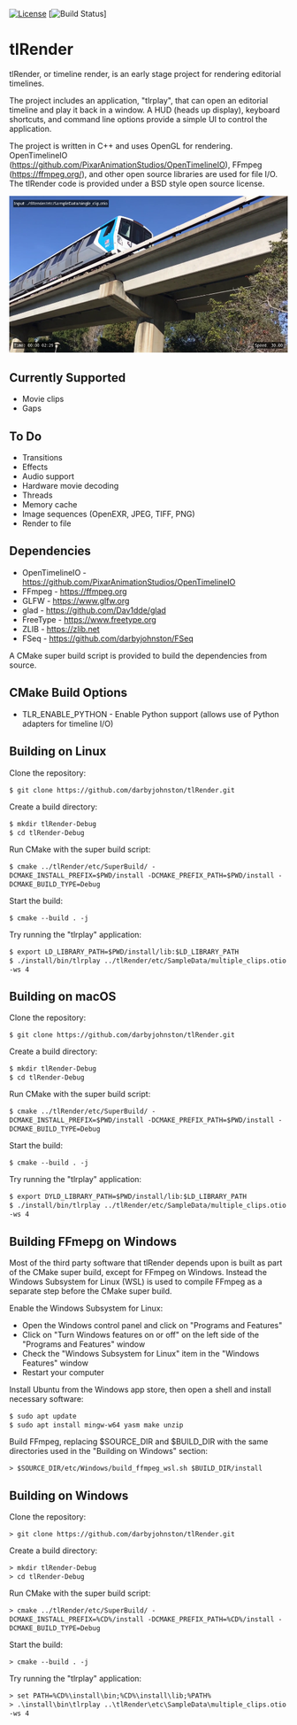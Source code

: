 [![License](https://img.shields.io/badge/License-BSD%203--Clause-blue.svg)](https://opensource.org/licenses/BSD-3-Clause)
[![Build Status](https://github.com/darbyjohnston/tlRender/actions/workflows/ci-workflow.yml/badge.svg)]


tlRender
========
tlRender, or timeline render, is an early stage project for rendering
editorial timelines.

The project includes an application, "tlrplay", that can open an editorial
timeline and play it back in a window. A HUD (heads up display), keyboard
shortcuts, and command line options provide a simple UI to control the
application. 

The project is written in C++ and uses OpenGL for rendering. OpenTimelineIO
(https://github.com/PixarAnimationStudios/OpenTimelineIO), FFmpeg (https://ffmpeg.org/),
and other open source libraries are used for file I/O. The tlRender code is
provided under a BSD style open source license.

![tlrplay](etc/Images/tlrplay_screenshot1.jpg)

Currently Supported
-------------------
* Movie clips
* Gaps


To Do
-----
* Transitions
* Effects
* Audio support
* Hardware movie decoding
* Threads
* Memory cache
* Image sequences (OpenEXR, JPEG, TIFF, PNG)
* Render to file


Dependencies
------------
* OpenTimelineIO - https://github.com/PixarAnimationStudios/OpenTimelineIO
* FFmpeg - https://ffmpeg.org
* GLFW - https://www.glfw.org
* glad - https://github.com/Dav1dde/glad
* FreeType - https://www.freetype.org
* ZLIB - https://zlib.net
* FSeq - https://github.com/darbyjohnston/FSeq

A CMake super build script is provided to build the dependencies from source.


CMake Build Options
-------------------
* TLR_ENABLE_PYTHON - Enable Python support (allows use of Python adapters for timeline I/O)


Building on Linux
-----------------
Clone the repository:
```
$ git clone https://github.com/darbyjohnston/tlRender.git
```
Create a build directory:
```
$ mkdir tlRender-Debug
$ cd tlRender-Debug
```
Run CMake with the super build script:
```
$ cmake ../tlRender/etc/SuperBuild/ -DCMAKE_INSTALL_PREFIX=$PWD/install -DCMAKE_PREFIX_PATH=$PWD/install -DCMAKE_BUILD_TYPE=Debug
```
Start the build:
```
$ cmake --build . -j
```
Try running the "tlrplay" application:
```
$ export LD_LIBRARY_PATH=$PWD/install/lib:$LD_LIBRARY_PATH
$ ./install/bin/tlrplay ../tlRender/etc/SampleData/multiple_clips.otio -ws 4
```


Building on macOS
-----------------
Clone the repository:
```
$ git clone https://github.com/darbyjohnston/tlRender.git
```
Create a build directory:
```
$ mkdir tlRender-Debug
$ cd tlRender-Debug
```
Run CMake with the super build script:
```
$ cmake ../tlRender/etc/SuperBuild/ -DCMAKE_INSTALL_PREFIX=$PWD/install -DCMAKE_PREFIX_PATH=$PWD/install -DCMAKE_BUILD_TYPE=Debug
```
Start the build:
```
$ cmake --build . -j
```
Try running the "tlrplay" application:
```
$ export DYLD_LIBRARY_PATH=$PWD/install/lib:$LD_LIBRARY_PATH
$ ./install/bin/tlrplay ../tlRender/etc/SampleData/multiple_clips.otio -ws 4
```


Building FFmepg on Windows
--------------------------
Most of the third party software that tlRender depends upon is built as part
of the CMake super build, except for FFmpeg on Windows. Instead the Windows
Subsystem for Linux (WSL) is used to compile FFmpeg as a separate step before
the CMake super build.

Enable the Windows Subsystem for Linux:

* Open the Windows control panel and click on "Programs and Features"
* Click on "Turn Windows features on or off" on the left side of the "Programs and Features" window
* Check the "Windows Subsystem for Linux" item in the "Windows Features" window
* Restart your computer

Install Ubuntu from the Windows app store, then open a shell and install necessary software:
```
$ sudo apt update
$ sudo apt install mingw-w64 yasm make unzip
```

Build FFmpeg, replacing $SOURCE_DIR and $BUILD_DIR with the same directories used in the
"Building on Windows" section:
```
> $SOURCE_DIR/etc/Windows/build_ffmpeg_wsl.sh $BUILD_DIR/install
```


Building on Windows
-------------------
Clone the repository:
```
> git clone https://github.com/darbyjohnston/tlRender.git
```
Create a build directory:
```
> mkdir tlRender-Debug
> cd tlRender-Debug
```
Run CMake with the super build script:
```
> cmake ../tlRender/etc/SuperBuild/ -DCMAKE_INSTALL_PREFIX=%CD%/install -DCMAKE_PREFIX_PATH=%CD%/install -DCMAKE_BUILD_TYPE=Debug
```
Start the build:
```
> cmake --build . -j
```
Try running the "tlrplay" application:
```
> set PATH=%CD%\install\bin;%CD%\install\lib;%PATH%
> .\install\bin\tlrplay ..\tlRender\etc\SampleData\multiple_clips.otio -ws 4
```

